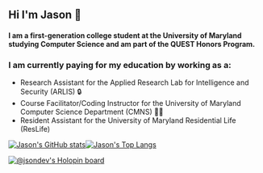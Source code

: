 ## Hi I'm Jason 👋
#### I am a first-generation college student at the University of Maryland studying  Computer Science and am part of the QUEST Honors Program.

### I am currently paying for my education by working as a: 
- Research Assistant for the Applied Research Lab for Intelligence and Security (ARLIS) 🔒
- Course Facilitator/Coding Instructor for the University of Maryland Computer Science Department (CMNS) 🧑‍🏫
- Resident Assistant for the University of Maryland Residential Life (ResLife)





[![Jason's GitHub stats](https://github-readme-stats.vercel.app/api?username=jsondevers&show_icons=true&theme=dracula&count_private=true)](https://github.com/jsondevers/github-readme-stats)[![Jason's Top Langs](https://github-readme-stats.vercel.app/api/top-langs/?username=jsondevers&count_private=true&langs_count=9&layout=compact&hide=html,standardml,make,cmake&theme=dracula)](https://github.com/jsondevers/github-readme-stats)

[![@jsondev's Holopin board](https://holopin.me/jsondev)](https://holopin.io/@jsondev)

<!--
![LeetCode Stats](https://leetcode.card.workers.dev/jdevers1?theme=dark&font=source_code_pro&extension=null)


### I am currently learning more about Git and trying to contribute to more open-source projects in my free time

[![@jsondev's Holopin board](https://holopin.me/jsondev)](https://holopin.io/@jsondev)

Here are some ideas to get you started:

- 🔭 I’m currently working on ...
- 🌱 I’m currently learning ...
- 👯 I’m looking to collaborate on ...
- 🤔 I’m looking for help with ...
- 💬 Ask me about ...
- 📫 How to reach me: ...
- 😄 Pronouns: ...
- ⚡ Fun fact: ...
-->
